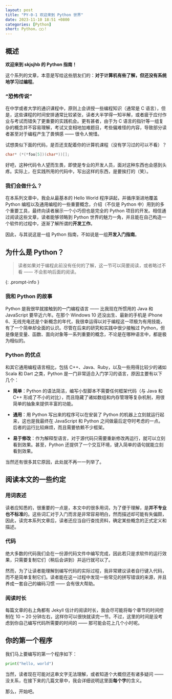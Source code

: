 ```yaml
---
layout: post
title: "PY-0-1 欢迎来到 Python 世界"
date: 2023-11-10 18:51 +0800
categories: [Python]
short: Python，◯◯！
---
```


## 概述

**欢迎来到 skjsjhb 的 Python 指南！**

这个系列的文章，本意是写给这些朋友们的：**对于计算机有些了解，但还没有系统地学习过编程**。

### “恐怖传说”

在中学或者大学的通识课程中，原则上会讲授一些编程知识（通常是 C 语言），但是，这些课程的时间安排通常比较紧张，读者大半学得一知半解，或者疲于应付作业与考试而错失了更重要的实践机会。更有甚者，由于为 C 语言的指针等一组复杂的概念并不容易理解，考试又变相地加难题目，考些偏难怪的内容，导致部分读者甚至对于编程产生了畏惧感 —— 很令人惋惜。

试想类似下面的代码，是否还支配着你的计算机课程（没有学习过的可以不看）？

```c
char* (*(*foo[5])(char*))[];
```

好吧，这种代码令人望而生畏，即使是专业的开发人员，面对这种东西也会感到头疼。实际上，在实践所用的代码中，写出这样的东西，是要挨打的（笑）。

### 我们会做什么？

在本系列文章中，我会从最基本的 Hello World 程序讲起，并循序渐进地覆盖 Python 编程以及通用编程的一些重要概念，介绍（不仅是 Python 中）用到的多个重要工具，最终向读者展示一个小巧但也是完全的 Python 项目的开发。相信通过阅读这些文章，读者能够领略到 Python 世界的魅力一角，并且能在自己构造一个软件的过程中，逐渐了解所谓的**开发工作**。

因此，与其说这是一组 Python 指南，不如说是一组**开发入门指南**。

## 为什么是 Python？

> 读者如果对于编程此前没有任何的了解，这一节可以简要阅读，或者略过不看 —— 不会影响后面的阅读。

{: .prompt-info }

### 我和 Python 的故事

Python 是我很早就接触到的一门编程语言 —— 比我现在所惯用的 Java 和 JavaScript 要早近六年。在那个 Windows 10 还没出生、最新的手机是 iPhone 6、无线充电还是个新概念的年代，我很幸运得以对于编程这一项极为有用技能，有了一个简单却全面的认识。尽管在后来的研究和实践中很少接触过 Python，但是像是变量、函数、面向对象等一系列重要的概念，不论是在哪种语言中，都是极为相似的。

### Python 的优点

和其它通用编程语言相比，包括 C++、Java、Ruby，以及一些用得比较少的诸如 Scala 和 Dart 之类，Python 是一门非常适合入门学习的语言，原因主要有以下几个：

- **简单**：Python 的语法简洁，编写小型脚本不需要任何框架代码（与 Java 和 C++ 形成了不小的对比），而且隐藏了诸如数组和内存管理等复杂机制，用很简单的抽象来提供丰富的功能。

- **通用**：用 Python 写出来的程序可以在安装了 Python 的机器上立刻就运行起来，这也是我最终在 JavaScript 和 Python 之间做最后定夺时考虑的一点。后者的运行比较麻烦，而且需要依赖不少框架。

- **易于修改**：作为解释型语言，对于源代码只需要重新修改再运行，就可以立刻看到效果。甚至，Python 还提供了一个交互环境，键入简单的语句就能立刻看到效果。

当然还有很多其它原因，此处就不再一一列举了。

## 阅读本文的一些约定

### 用词表述

读者应知悉的，很重要的一点是，本文中的很多用词，为了便于理解，是**并不专业也不标准**的。这些词汇对于入门而言是非常容易明白，然而描述却可能有失偏颇，因此，读完本系列文章后，读者还应当自行查找资料，确定某些概念的正式定义和描述。

### 代码

绝大多数的代码我们会在一份源代码文件中编写完成，因此若只是求软件的运行效果，只需要复制它们（稍后会讲到）并运行就可以了。

然而，为了让读者能理解到编写代码的实际过程，我非常建议读者自行键入代码，而不是简单复制它们。读者能在这一过程中发现一些常见的拼写错误的来源，并且养成一套自己的编码习惯 —— 会有很大帮助。

### 阅读时长

每篇文章的右上角都有 Jekyll 估计的阅读时长，我会尽可能将每个章节的时间控制在 10 ~ 20 分钟左右，这样你可以很快就读完一节。不过，这里的时间是没考虑到你自己编写代码所需要的时间的 —— 那可能会花上几个小时呢。

## 你的第一个程序

我们马上要编写的第一个程序如下：

```python
print("hello, world")
```

当然，读者现在可能对这串文字无法理解，或者知道个大概但还有诸多疑问 —— 没关系，在接下来的几篇文章中，我会详细说明这里面**每个字**的含义。

那么，开始吧。
